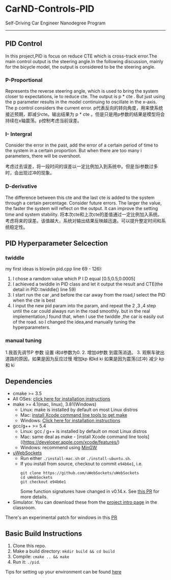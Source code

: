 # CarND-Controls-PID
Self-Driving Car Engineer Nanodegree Program

---
## PID Control 
In this project,PID is focus on reduce CTE which is cross-track error.The main control output is the steering angle.In the following discussion, mainly for the bicycle model, the output is considered to be the steering angle.
### P-Proportional

Represents the reverse steering angle, which is used to bring the system closer to expectations, ie to reduce cte. The output is p * cte . But just using the p parameter results in the model continuing to oscillate in the x-axis. The p control considers the current error.
p代表反向的转向角度，用来使系统接近预期，即减少cte。输出结果为 p * cte 。但是只是用p参数的结果是模型将会持续在x轴震荡。p控制考虑当前误差。
### I- Intergral
Consider the error in the past, add the error of a certain period of time to the system in a certain proportion. But when there are too many i parameters, there will be overshoot.

考虑过去误差，将一段时间的误差以一定比例加入到系统中。但是当i参数过多时，会出现过冲的现象。
### D-derivative
The difference between this cte and the last cte is added to the system through a certain percentage. Consider future errors. The larger the value, the faster the system will reflect on the output. It can improve the setting time and system stability.
将本次cte和上次cte的差值通过一定比例加入系统。考虑将来的误差。该值越大，系统对输出结果反映越迅速。可以提升整定时间和系统稳定性。

## PID Hyperparameter Selcection
### twiddle
my first ideas is blow(in pid.cpp line 69 - 126):
1. I chose a ramdom value which P I D equal [0.5,0.5,0.0005]
2. I achieved a twiddle in PID class and let it output the result and CTE(the detail in PID::twiddle() line 59)
3. I start run the car ,and before the car away from the road,I select the PID when the cte is best
4. I input the new pid param into the param, and repeat the 2 ,3 ,4 step until the car could always run in the road smoothly.
but in the real implementation,I found that, when I use the twiddle ,the car is easily out of the road. so I changed the idea,and manually tuning the hyperparameters.
### manual tuning
1.我首先调节P 参数 设置 i和d参数为0.
2. 增加d参数 到震荡消退。
3. 观察车驶出道路的原因，如果是因为反应过慢 增加kp 和kd ki 如果是因为震荡(过冲) 减少 kp 和 ki 

## Dependencies

* cmake >= 3.5
 * All OSes: [click here for installation instructions](https://cmake.org/install/)
* make >= 4.1(mac, linux), 3.81(Windows)
  * Linux: make is installed by default on most Linux distros
  * Mac: [install Xcode command line tools to get make](https://developer.apple.com/xcode/features/)
  * Windows: [Click here for installation instructions](http://gnuwin32.sourceforge.net/packages/make.htm)
* gcc/g++ >= 5.4
  * Linux: gcc / g++ is installed by default on most Linux distros
  * Mac: same deal as make - [install Xcode command line tools]((https://developer.apple.com/xcode/features/)
  * Windows: recommend using [MinGW](http://www.mingw.org/)
* [uWebSockets](https://github.com/uWebSockets/uWebSockets)
  * Run either `./install-mac.sh` or `./install-ubuntu.sh`.
  * If you install from source, checkout to commit `e94b6e1`, i.e.
    ```
    git clone https://github.com/uWebSockets/uWebSockets 
    cd uWebSockets
    git checkout e94b6e1
    ```
    Some function signatures have changed in v0.14.x. See [this PR](https://github.com/udacity/CarND-MPC-Project/pull/3) for more details.
* Simulator. You can download these from the [project intro page](https://github.com/udacity/self-driving-car-sim/releases) in the classroom.

There's an experimental patch for windows in this [PR](https://github.com/udacity/CarND-PID-Control-Project/pull/3)

## Basic Build Instructions

1. Clone this repo.
2. Make a build directory: `mkdir build && cd build`
3. Compile: `cmake .. && make`
4. Run it: `./pid`. 

Tips for setting up your environment can be found [here](https://classroom.udacity.com/nanodegrees/nd013/parts/40f38239-66b6-46ec-ae68-03afd8a601c8/modules/0949fca6-b379-42af-a919-ee50aa304e6a/lessons/f758c44c-5e40-4e01-93b5-1a82aa4e044f/concepts/23d376c7-0195-4276-bdf0-e02f1f3c665d)

